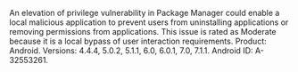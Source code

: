 An elevation of privilege vulnerability in Package Manager could enable a local malicious application to prevent users from uninstalling applications or removing permissions from applications. This issue is rated as Moderate because it is a local bypass of user interaction requirements. Product: Android. Versions: 4.4.4, 5.0.2, 5.1.1, 6.0, 6.0.1, 7.0, 7.1.1. Android ID: A-32553261.